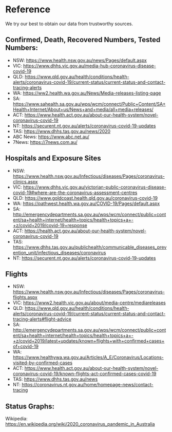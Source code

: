 # Reference

We try our best to obtain our data from trustworthy sources.

## Confirmed, Death, Recovered Numbers, Tested Numbers:

- NSW: https://www.health.nsw.gov.au/news/Pages/default.aspx
- VIC: https://www.dhhs.vic.gov.au/media-hub-coronavirus-disease-covid-19
- QLD: https://www.qld.gov.au/health/conditions/health-alerts/coronavirus-covid-19/current-status/current-status-and-contact-tracing-alerts
- WA: https://ww2.health.wa.gov.au/News/Media-releases-listing-page
- SA: https://www.sahealth.sa.gov.au/wps/wcm/connect/Public+Content/SA+Health+Internet/About+us/News+and+media/all+media+releases/
- ACT: https://www.health.act.gov.au/about-our-health-system/novel-coronavirus-covid-19
- NT: https://securent.nt.gov.au/alerts/coronavirus-covid-19-updates
- TAS: https://www.dhhs.tas.gov.au/news/2020
- ABC News: https://www.abc.net.au/
- 7News: https://7news.com.au/

## Hospitals and Exposure Sites

- NSW: https://www.health.nsw.gov.au/Infectious/diseases/Pages/coronavirus-clinics.aspx
- VIC: https://www.dhhs.vic.gov.au/victorian-public-coronavirus-disease-covid-19#where-are-the-coronavirus-assessment-centres
- QLD: https://www.goldcoast.health.qld.gov.au/coronavirus-covid-19
- WA: https://pathwest.health.wa.gov.au/COVID-19/Pages/default.aspx
- SA: http://emergencydepartments.sa.gov.au/wps/wcm/connect/public+content/sa+health+internet/health+topics/health+topics+a+-+z/covid+2019/covid-19+response
- ACT: https://health.act.gov.au/about-our-health-system/novel-coronavirus-covid-19
- TAS: https://www.dhhs.tas.gov.au/publichealth/communicable_diseases_prevention_unit/infectious_diseases/coronavirus
- NT: https://securent.nt.gov.au/alerts/coronavirus-covid-19-updates

## Flights

- NSW: https://www.health.nsw.gov.au/Infectious/diseases/Pages/coronavirus-flights.aspx
- VIC: https://www2.health.vic.gov.au/about/media-centre/mediareleases
- QLD: https://www.qld.gov.au/health/conditions/health-alerts/coronavirus-covid-19/current-status/current-status-and-contact-tracing-alerts#flight-advice
- SA: http://emergencydepartments.sa.gov.au/wps/wcm/connect/public+content/sa+health+internet/health+topics/health+topics+a+-+z/covid+2019/latest+updates/known+flights+with+confirmed+cases+of+covid-19
- WA: https://www.healthywa.wa.gov.au/Articles/A_E/Coronavirus/Locations-visited-by-confirmed-cases
- ACT: https://www.health.act.gov.au/about-our-health-system/novel-coronavirus-covid-19/known-flights-act-confirmed-cases-covid-19
- TAS: https://www.dhhs.tas.gov.au/news
- NT: https://coronavirus.nt.gov.au/home/homepage-news/contact-tracing

## Status Graphs:

Wikipedia: https://en.wikipedia.org/wiki/2020_coronavirus_pandemic_in_Australia
